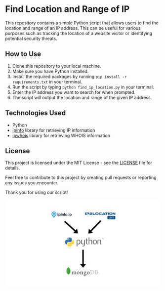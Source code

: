 # Find Location and Range of IP

This repository contains a simple Python script that allows users to find the location and range of an IP address. This can be useful for various purposes such as tracking the location of a website visitor or identifying potential security threats.

## How to Use

1. Clone this repository to your local machine.
2. Make sure you have Python installed.
3. Install the required packages by running `pip install -r requirements.txt` in your terminal.
4. Run the script by typing `python find_ip_location.py` in your terminal.
5. Enter the IP address you want to search for when prompted.
6. The script will output the location and range of the given IP address.

## Technologies Used

- Python
- [ipinfo](https://github.com/ipinfo/python) library for retrieving IP information
- [ipwhois](https://github.com/secynic/ipwhois) library for retrieving WHOIS information

## License

This project is licensed under the MIT License - see the [LICENSE](LICENSE) file for details.

Feel free to contribute to this project by creating pull requests or reporting any issues you encounter.

Thank you for using our script!

![Find location and range of IP graph](./IP2Location.png)
